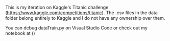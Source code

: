 This is my iteration on Kaggle's Titanic challenge (https://www.kaggle.com/competitions/titanic).
The .csv files in the data folder belong entirely to Kaggle and I do not have any ownership over them.

You can debug dataTrain.py on Visual Studio Code or check out my notebook at ()